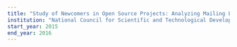 ```yaml
---
title: "Study of Newcomers in Open Source Projects: Analyzing Mailing Lists"
institution: "National Council for Scientific and Technological Development (CNPq)"
start_year: 2015
end_year: 2016
---
```

